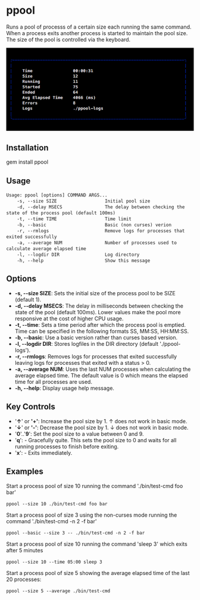 # ppool

Runs a pool of processs of a certain size each running the same command.   When a process exits another process is started to maintain the pool size.   The size of the pool is controlled via the keyboard.

![Screenshot](/images/screenshot.png)

## Installation

gem install ppool

## Usage 

```
Usage: ppool [options] COMMAND ARGS...
    -s, --size SIZE                  Initial pool size
    -d, --delay MSECS                The delay between checking the state of the process pool (default 100ms)
    -t, --time TIME                  Time limit
    -b, --basic                      Basic (non curses) verion
    -r, --rmlogs                     Remove logs for processes that exited successfully
    -a, --average NUM                Number of processes used to calculate average elapsed time
    -l, --logdir DIR                 Log directory
    -h, --help                       Show this message
```

## Options 

* **-s, --size SIZE**: Sets the initial size of the process pool to be SIZE (default 1).
* **-d, --delay MSECS**: The delay in milliseconds between checking the state of the pool (default 100ms).  Lower values make the pool more responsive at the cost of higher CPU usage.
* **-t, --time**: Sets a time period after which the process pool is emptied.  Time can be specified in the following formats SS, MM:SS, HH:MM:SS.
* **-b, --basic**: Use a basic version rather than curses based version.
* **-l, --logdir DIR**: Stores logfiles in the DIR directory (default './ppool-logs').
* **-r, --rmlogs**: Removes logs for processes that exited successfully leaving logs for processes that exited with a status > 0.
* **-a, --average NUM**: Uses the last NUM processes when calculating the average elapsed time.  The default value is 0 which means the elapsed time for all processes are used.
* **-h, --help**: Display usage help message.

## Key Controls

* '**&uarr;**' or **'+'**: Increase the pool size by 1.  &uarr; does not work in basic mode.
* '**&darr;**' or **'-'**: Decrease the pool size by 1. &darr; does not work in basic mode.
* '**0**'..'**9**': Set the pool size to a value between 0 and 9.
* '**q**': - Gracefully quite.  This sets the pool size to 0 and waits for all running processes to finish before exiting.
* '**x**': - Exits immediately.

## Examples 

Start a process pool of size 10 running the command './bin/test-cmd foo bar'
```
ppool --size 10 ./bin/test-cmd foo bar
```

Start a process pool of size 3 using the non-curses mode running the command './bin/test-cmd -n 2 -f bar'
```
ppool --basic --size 3 -- ./bin/test-cmd -n 2 -f bar
```

Start a process pool of size 10 running the command 'sleep 3' which exits after 5 minutes
```
ppool --size 10 --time 05:00 sleep 3
```

Start a process pool of size 5 showing the average elapsed time of the last 20 processes:
```
ppool --size 5 --average ./bin/test-cmd
```

